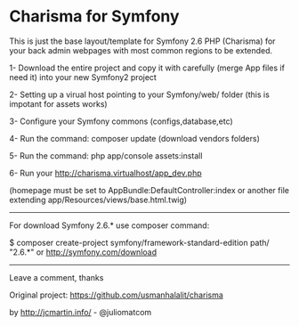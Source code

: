 Charisma for Symfony
========================

This is just the base layout/template for Symfony 2.6 PHP (Charisma)
for your back admin webpages with most common regions to be extended.

1- Download the entire project and copy it  with carefully (merge App files if need it) into your new Symfony2 project

2- Setting up a virual host pointing to your Symfony/web/ folder (this is impotant for assets works)

3- Configure your Symfony commons (configs,database,etc)

4- Run the command: composer update (download vendors folders)

5- Run the command: php app/console assets:install

6- Run your http://charisma.virtualhost/app_dev.php

(homepage must be set to AppBundle:DefaultController:index or another file extending app/Resources/views/base.html.twig)

-----
For download Symfony 2.6.* use composer command:

$ composer create-project symfony/framework-standard-edition path/ "2.6.*" or http://symfony.com/download


-----
Leave a comment, thanks

Original project: https://github.com/usmanhalalit/charisma

by http://jcmartin.info/ - @juliomatcom

